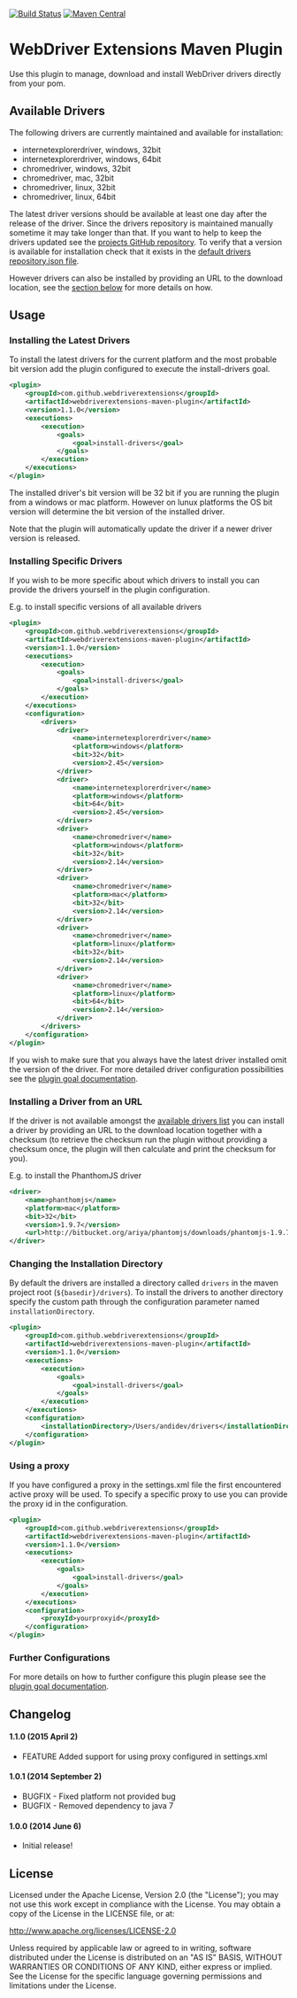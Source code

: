 [![Build Status](https://travis-ci.org/webdriverextensions/webdriverextensions-maven-plugin.svg?branch=master)](https://travis-ci.org/webdriverextensions/webdriverextensions-maven-plugin)
[![Maven Central](https://img.shields.io/maven-central/v/com.github.webdriverextensions/webdriverextensions-maven-plugin.svg)](http://search.maven.org/#search%7Cga%7C1%7Cg%3Acom.github.webdriverextensions)

WebDriver Extensions Maven Plugin
===================

Use this plugin to manage, download and install WebDriver drivers directly from
your pom.

## Available Drivers
The following drivers are currently maintained and available for installation:
- internetexplorerdriver, windows, 32bit
- internetexplorerdriver, windows, 64bit
- chromedriver, windows, 32bit
- chromedriver, mac, 32bit
- chromedriver, linux, 32bit
- chromedriver, linux, 64bit

The latest driver versions should be available at least one day after the
release of the driver. Since the drivers repository is maintained manually
sometime it may take longer than that. If you want to help to keep the drivers
updated see the [projects GitHub repository](https://github.com/webdriverextensions/webdriverextensions-maven-plugin-repository).
To verify that a version is available for installation check that it exists in the
[default drivers repository.json file](https://github.com/webdriverextensions/webdriverextensions-maven-plugin-repository/blob/master/repository.json).

However drivers can also be installed by providing an URL to the download
location, see the [section below](#installing-a-driver-from-an-url) for
more details on how.

## Usage
### Installing the Latest Drivers
To install the latest drivers for the current platform and the most probable bit
version add the plugin configured to execute the install-drivers goal.
```xml
<plugin>
    <groupId>com.github.webdriverextensions</groupId>
    <artifactId>webdriverextensions-maven-plugin</artifactId>
    <version>1.1.0</version>
    <executions>
        <execution>
            <goals>
                <goal>install-drivers</goal>
            </goals>
        </execution>
    </executions>
</plugin>
```
The installed driver's bit version will be 32 bit if you are running the plugin
from a windows or mac platform. However on lunux platforms the OS bit version
will determine the bit version of the installed driver.

Note that the plugin will automatically update the driver if a newer driver
version is released.

### Installing Specific Drivers
If you wish to be more specific about which drivers to install you can provide
the drivers yourself in the plugin configuration.

E.g. to install specific versions of all available drivers
```xml
<plugin>
    <groupId>com.github.webdriverextensions</groupId>
    <artifactId>webdriverextensions-maven-plugin</artifactId>
    <version>1.1.0</version>
    <executions>
        <execution>
            <goals>
                <goal>install-drivers</goal>
            </goals>
        </execution>
    </executions>
    <configuration>
        <drivers>
            <driver>
                <name>internetexplorerdriver</name>
                <platform>windows</platform>
                <bit>32</bit>
                <version>2.45</version>
            </driver>
            <driver>
                <name>internetexplorerdriver</name>
                <platform>windows</platform>
                <bit>64</bit>
                <version>2.45</version>
            </driver>
            <driver>
                <name>chromedriver</name>
                <platform>windows</platform>
                <bit>32</bit>
                <version>2.14</version>
            </driver>
            <driver>
                <name>chromedriver</name>
                <platform>mac</platform>
                <bit>32</bit>
                <version>2.14</version>
            </driver>
            <driver>
                <name>chromedriver</name>
                <platform>linux</platform>
                <bit>32</bit>
                <version>2.14</version>
            </driver>
            <driver>
                <name>chromedriver</name>
                <platform>linux</platform>
                <bit>64</bit>
                <version>2.14</version>
            </driver>
        </drivers>
    </configuration>
</plugin>
```

If you wish to make sure that you always have the latest driver installed omit
the version of the driver. For more detailed driver configuration possibilities
see the [plugin goal documentation](http://webdriverextensions.github.io/webdriverextensions-maven-plugin/install-drivers-mojo.html#drivers).

### Installing a Driver from an URL
If the driver is not available amongst the
[available drivers list](#available-drivers) you can install a driver by
providing an URL to the download location together with a checksum (to retrieve
the checksum run the plugin without providing a checksum once, the plugin will
then calculate and print the checksum for you).

E.g. to install the PhanthomJS driver
```xml
<driver>
    <name>phanthomjs</name>
    <platform>mac</platform>
    <bit>32</bit>
    <version>1.9.7</version>
    <url>http://bitbucket.org/ariya/phantomjs/downloads/phantomjs-1.9.7-macosx.zip</url>
</driver>
```


### Changing the Installation Directory
By default the drivers are installed a directory called `drivers` in the maven
project root (`${basedir}/drivers`). To install the drivers to another directory specify the custom
path through the configuration parameter named `installationDirectory`.
```xml
<plugin>
    <groupId>com.github.webdriverextensions</groupId>
    <artifactId>webdriverextensions-maven-plugin</artifactId>
    <version>1.1.0</version>
    <executions>
        <execution>
            <goals>
                <goal>install-drivers</goal>
            </goals>
        </execution>
    </executions>
    <configuration>
        <installationDirectory>/Users/andidev/drivers</installationDirectory>
    </configuration>
</plugin>
```


### Using a proxy
If you have configured a proxy in the settings.xml file the first encountered active proxy
will be used. To specify a specific proxy to use you can provide the proxy id
in the configuration.
```xml
<plugin>
    <groupId>com.github.webdriverextensions</groupId>
    <artifactId>webdriverextensions-maven-plugin</artifactId>
    <version>1.1.0</version>
    <executions>
        <execution>
            <goals>
                <goal>install-drivers</goal>
            </goals>
        </execution>
    </executions>
    <configuration>
        <proxyId>yourproxyid</proxyId>
    </configuration>
</plugin>
```



### Further Configurations
For more details on how to further configure this plugin please see the
[plugin goal documentation](http://webdriverextensions.github.io/webdriverextensions-maven-plugin/install-drivers-mojo.html).



## Changelog

#### 1.1.0 (2015 April 2)
- FEATURE Added support for using proxy configured in settings.xml

#### 1.0.1 (2014 September 2)
- BUGFIX - Fixed platform not provided bug
- BUGFIX - Removed dependency to java 7

#### 1.0.0 (2014 June 6)
- Initial release!

## License

Licensed under the Apache License, Version 2.0 (the "License");
you may not use this work except in compliance with the License.
You may obtain a copy of the License in the LICENSE file, or at:

   http://www.apache.org/licenses/LICENSE-2.0

Unless required by applicable law or agreed to in writing, software
distributed under the License is distributed on an "AS IS" BASIS,
WITHOUT WARRANTIES OR CONDITIONS OF ANY KIND, either express or implied.
See the License for the specific language governing permissions and
limitations under the License.

